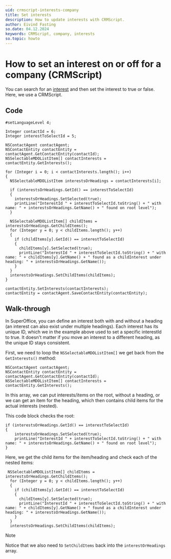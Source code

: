 ```yaml
---
uid: crmscript-interests-company
title: Set interests
description: How to update interests with CRMScript.
author: Eivind Fasting
so.date: 04.12.2024
keywords: CRMScript, company, interests
so.topic: howto
---
```


# How to set an interest on or off for a company (CRMScript)

You can search for an [interest][1] and then set the interest to true or false. Here, we use a CRMScript.

## Code

```crmscript
#setLanguageLevel 4;

Integer contactId = 6;
Integer interestToSelectId = 5;

NSContactAgent contactAgent;
NSContactEntity contactEntity = contactAgent.GetContactEntity(contactId);
NSSelectableMDOListItem[] contactInterests = contactEntity.GetInterests();

for (Integer i = 0; i < contactInterests.length(); i++)
{
  NSSelectableMDOListItem interestsOrHeadings = contactInterests[i];

  if (interestsOrHeadings.GetId() == interestToSelectId)
  {
    interestsOrHeadings.SetSelected(true);
    printLine("InterestId " + interestToSelectId.toString() + " with name: " + interestsOrHeadings.GetName() + " found on root level");
  }

  NSSelectableMDOListItem[] childItems = interestsOrHeadings.GetChildItems();
  for (Integer y = 0; y < childItems.length(); y++) 
  {
    if (childItems[y].GetId() == interestToSelectId)
    {
      childItems[y].SetSelected(true);
      printLine("InterestId " + interestToSelectId.toString() + " with name: " + childItems[y].GetName() + " found as a childInterest under heading: " + interestsOrHeadings.GetName());
    }
  }
  interestsOrHeadings.SetChildItems(childItems);
}

contactEntity.SetInterests(contactInterests);
contactEntity = contactAgent.SaveContactEntity(contactEntity);
```

## Walk-through

In SuperOffice, you can define an interest both with and without a heading (an interest can also exist under multiple headings).
Each interest has its unique ID, which we in the example above used to set a specific interestId to true. It doesn't matter if you move an interest to a different heading, as the unique ID stays consistent.

First, we need to loop the `NSSelectableMDOListItem[]` we get back from the `GetInterests()` method:

```crmscript
NSContactAgent contactAgent;
NSContactEntity contactEntity = contactAgent.GetContactEntity(contactId);
NSSelectableMDOListItem[] contactInterests = contactEntity.GetInterests();
```

In this array, we can put interests/items on the root, without a heading, or we can get an item for the heading, which then contains child items for the actual interests (nested).

This code block checks the root:

```crmscript
if (interestsOrHeadings.GetId() == interestToSelectId)
{
    interestsOrHeadings.SetSelected(true);
    printLine("InterestId " + interestToSelectId.toString() + " with name: " + interestsOrHeadings.GetName() + " found on root level");
}
```

Here, we get the child items for the item/heading and check each of the nested items:

```crmscript
 NSSelectableMDOListItem[] childItems = interestsOrHeadings.GetChildItems();
  for (Integer y = 0; y < childItems.length(); y++) 
  {
    if (childItems[y].GetId() == interestToSelectId)
    {
      childItems[y].SetSelected(true);
      printLine("InterestId " + interestToSelectId.toString() + " with name: " + childItems[y].GetName() + " found as a childInterest under heading: " + interestsOrHeadings.GetName());
    }
  }
  interestsOrHeadings.SetChildItems(childItems);
```

> [!NOTE]
> Notice that we also need to `SetChildItems` back into the `interestOrHeadings` array.

<!-- Referenced links -->
[1]: index.md